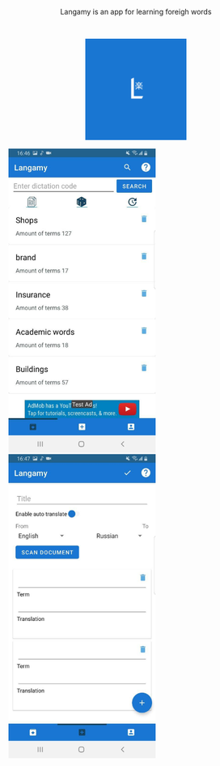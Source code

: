 <p align="center">
  Langamy is an app for learning foreigh words 
</p>
<br/>
<p align="center">
  <img src="/README/logo.png" width="200">
</p>
  <img src="/README/study_sets.jpg" height="600">
  <img src="/README/create.jpg" height="600">

